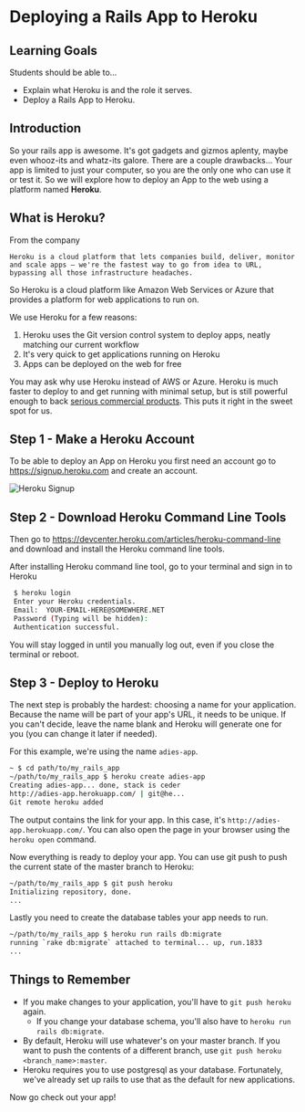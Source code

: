 
# Deploying a Rails App to Heroku

## Learning Goals
Students should be able to...

- Explain what Heroku is and the role it serves.
- Deploy  a Rails App to Heroku.

## Introduction
So your rails app is awesome. It's got gadgets and gizmos aplenty, maybe even whooz-its and whatz-its galore. There are a couple drawbacks... Your app is limited to just your computer, so you are the only one who can use it or test it. So we will explore how to deploy an App to the web using a platform named **Heroku**.

## What is Heroku?
From the company
```
Heroku is a cloud platform that lets companies build, deliver, monitor and scale apps — we're the fastest way to go from idea to URL, bypassing all those infrastructure headaches.
```
So Heroku is a cloud platform like Amazon Web Services or Azure that provides a platform for web applications to run on.  

We use Heroku for a few reasons:

1. Heroku uses the Git version control system to deploy apps, neatly matching our current workflow
1. It's very quick to get applications running on Heroku
1. Apps can be deployed on the web for free

You may ask why use Heroku instead of AWS or Azure. Heroku is much faster to deploy to and get running with minimal setup, but is still powerful enough to back [serious commercial products](https://www.heroku.com/customers). This puts it right in the sweet spot for us.

## Step 1 - Make a Heroku Account
To be able to deploy an App on Heroku you first need an account go to https://signup.heroku.com and create an account.

![Heroku Signup](images/heroku.png)


## Step 2 - Download Heroku Command Line Tools

Then go to https://devcenter.heroku.com/articles/heroku-command-line and download and install the Heroku command line tools.

After installing Heroku command line tool, go to your terminal and sign in to Heroku

```bash
 $ heroku login
 Enter your Heroku credentials.
 Email:  YOUR-EMAIL-HERE@SOMEWHERE.NET
 Password (Typing will be hidden):  
 Authentication successful.
```

You will stay logged in until you manually log out, even if you close the terminal or reboot.

## Step 3 - Deploy to Heroku

The next step is probably the hardest: choosing a name for your application. Because the name will be part of your app's URL, it needs to be unique. If you can't decide, leave the name blank and Heroku will generate one for you (you can change it later if needed).

For this example, we're using the name `adies-app`.

```bash
~ $ cd path/to/my_rails_app
~/path/to/my_rails_app $ heroku create adies-app
Creating adies-app... done, stack is ceder
http://adies-app.herokuapp.com/ | git@he...
Git remote heroku added
```

The output contains the link for your app. In this case, it's `http://adies-app.herokuapp.com/`. You can also open the page in your browser using the `heroku open` command.

Now everything is ready to deploy your app.  You can use git push to push the current state of the master branch to Heroku:

```bash
~/path/to/my_rails_app $ git push heroku
Initializing repository, done.
...
```

Lastly you need to create the database tables your app needs to run.

```bash
~/path/to/my_rails_app $ heroku run rails db:migrate
running `rake db:migrate` attached to terminal... up, run.1833
...
```

## Things to Remember

- If you make changes to your application, you'll have to `git push heroku` again.
  - If you change your database schema, you'll also have to `heroku run rails db:migrate`.
- By default, Heroku will use whatever's on your master branch. If you want to push the contents of a different branch, use `git push heroku <branch_name>:master`.
- Heroku requires you to use postgresql as your database. Fortunately, we've already set up rails to use that as the default for new applications.

Now go check out your app!
